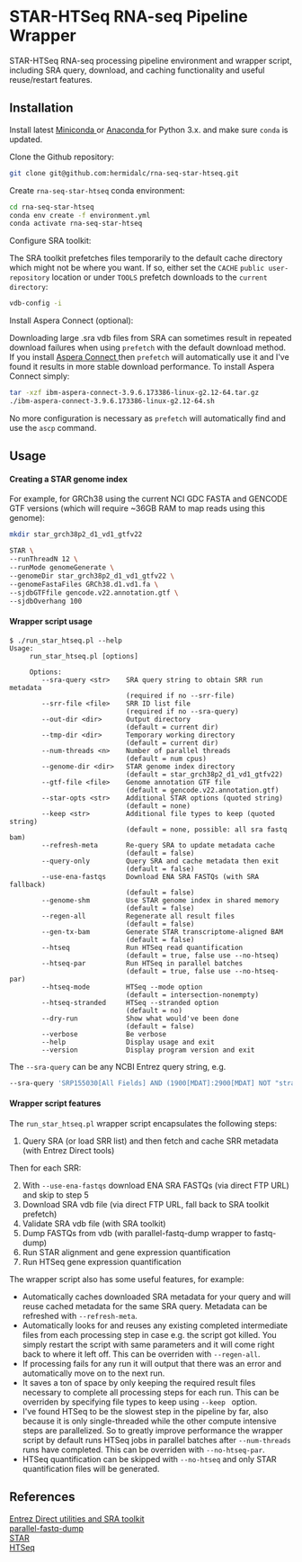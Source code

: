 # STAR-HTSeq RNA-seq Pipeline Wrapper

STAR-HTSeq RNA-seq processing pipeline environment and wrapper script,
including SRA query, download, and caching functionality and useful
reuse/restart features.

## Installation

Install latest
<a href="https://docs.conda.io/en/latest/miniconda.html" target="_blank">
Miniconda
</a>
or
<a href="https://www.anaconda.com/distribution/" target="_blank">
Anaconda
</a>
for Python 3.x. and make sure `conda` is updated.

Clone the Github repository:

```bash
git clone git@github.com:hermidalc/rna-seq-star-htseq.git
```

Create `rna-seq-star-htseq` conda environment:

```bash
cd rna-seq-star-htseq
conda env create -f environment.yml
conda activate rna-seq-star-htseq
```

Configure SRA toolkit:

The SRA toolkit prefetches files temporarily to the default cache directory
which might not be where you want.  If so, either set the `CACHE`
`public user-repository` location or under `TOOLS` prefetch
downloads to the `current directory`:

```bash
vdb-config -i
```

Install Aspera Connect (optional):

Downloading large .sra vdb files from SRA can sometimes result in repeated
download failures when using `prefetch` with the default download method. If
you install
<a href="https://downloads.asperasoft.com/connect2/" target="_blank">
Aspera Connect
</a>
then `prefetch` will automatically use it and I've found it results in more
stable download performance.  To install Aspera Connect simply:

```bash
tar -xzf ibm-aspera-connect-3.9.6.173386-linux-g2.12-64.tar.gz
./ibm-aspera-connect-3.9.6.173386-linux-g2.12-64.sh
```

No more configuration is necessary as `prefetch` will automatically find and
use the `ascp` command.

## Usage

#### Creating a STAR genome index

For example, for GRCh38 using the current NCI GDC FASTA and GENCODE GTF
versions (which will require ~36GB RAM to map reads using this genome):

```bash
mkdir star_grch38p2_d1_vd1_gtfv22

STAR \
--runThreadN 12 \
--runMode genomeGenerate \
--genomeDir star_grch38p2_d1_vd1_gtfv22 \
--genomeFastaFiles GRCh38.d1.vd1.fa \
--sjdbGTFfile gencode.v22.annotation.gtf \
--sjdbOverhang 100
```

#### Wrapper script usage

```
$ ./run_star_htseq.pl --help
Usage:
     run_star_htseq.pl [options]

     Options:
        --sra-query <str>    SRA query string to obtain SRR run metadata
                             (required if no --srr-file)
        --srr-file <file>    SRR ID list file
                             (required if no --sra-query)
        --out-dir <dir>      Output directory
                             (default = current dir)
        --tmp-dir <dir>      Temporary working directory
                             (default = current dir)
        --num-threads <n>    Number of parallel threads
                             (default = num cpus)
        --genome-dir <dir>   STAR genome index directory
                             (default = star_grch38p2_d1_vd1_gtfv22)
        --gtf-file <file>    Genome annotation GTF file
                             (default = gencode.v22.annotation.gtf)
        --star-opts <str>    Additional STAR options (quoted string)
                             (default = none)
        --keep <str>         Additional file types to keep (quoted string)
                             (default = none, possible: all sra fastq bam)
        --refresh-meta       Re-query SRA to update metadata cache
                             (default = false)
        --query-only         Query SRA and cache metadata then exit
                             (default = false)
        --use-ena-fastqs     Download ENA SRA FASTQs (with SRA fallback)
                             (default = false)
        --genome-shm         Use STAR genome index in shared memory
                             (default = false)
        --regen-all          Regenerate all result files
                             (default = false)
        --gen-tx-bam         Generate STAR transcriptome-aligned BAM
                             (default = false)
        --htseq              Run HTSeq read quantification
                             (default = true, false use --no-htseq)
        --htseq-par          Run HTSeq in parallel batches
                             (default = true, false use --no-htseq-par)
        --htseq-mode         HTSeq --mode option
                             (default = intersection-nonempty)
        --htseq-stranded     HTSeq --stranded option
                             (default = no)
        --dry-run            Show what would've been done
                             (default = false)
        --verbose            Be verbose
        --help               Display usage and exit
        --version            Display program version and exit
```

The `--sra-query` can be any NCBI Entrez query string, e.g.

```bash
--sra-query 'SRP155030[All Fields] AND (1900[MDAT]:2900[MDAT] NOT "strategy exome"[Filter])'
```

#### Wrapper script features

The `run_star_htseq.pl` wrapper script encapsulates the following steps:

1.  Query SRA (or load SRR list) and then fetch and cache SRR metadata (with Entrez Direct tools)

Then for each SRR:

2.  With `--use-ena-fastqs` download ENA SRA FASTQs (via direct FTP URL) and skip to step 5
3.  Download SRA vdb file (via direct FTP URL, fall back to SRA toolkit prefetch)
3.  Validate SRA vdb file (with SRA toolkit)
4.  Dump FASTQs from vdb (with parallel-fastq-dump wrapper to fastq-dump)
5.  Run STAR alignment and gene expression quantification
6.  Run HTSeq gene expression quantification

The wrapper script also has some useful features, for example:

*   Automatically caches downloaded SRA metadata for your query and will reuse cached metadata for the same SRA query.  Metadata can be refreshed with `--refresh-meta`.
*   Automatically looks for and reuses any existing completed intermediate files from each processing step in case e.g. the script got killed. You simply restart the script with same parameters and it will come right back to where it left off. This can be overriden with `--regen-all`.
*   If processing fails for any run it will output that there was an error and automatically move on to the next run.
*   It saves a ton of space by only keeping the required result files necessary to complete all processing steps for each run.  This can be overriden by specifying file types to keep using  `--keep ` option.
*   I've found HTSeq to be the slowest step in the pipeline by far, also because it is only single-threaded while the other compute intensive steps are parallelized.  So to greatly improve performance the wrapper script by default runs HTSeq jobs in parallel batches after `--num-threads` runs have completed.  This can be overriden with `--no-htseq-par`.
*   HTSeq quantification can be skipped with `--no-htseq` and only STAR quantification files will be generated.

## References

<a href="https://www.ncbi.nlm.nih.gov/home/tools/" target="_blank">Entrez Direct utilities and SRA toolkit</a><br/>
<a href="https://github.com/rvalieris/parallel-fastq-dump" target="_blank">parallel-fastq-dump</a><br/>
<a href="https://github.com/alexdobin/STAR" target="_blank">STAR</a><br/>
<a href="https://github.com/simon-anders/htseq" target="_blank">HTSeq</a>
